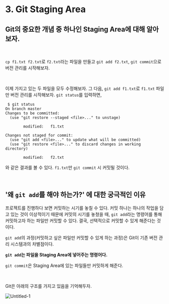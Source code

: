 # 3. Git Staging Area

## Git의 중요한 개념 중 하나인 Staging Area에 대해 알아보자.
 
<br>

`cp f1.txt f2.txt`로 `f2.txt`라는 파일을 만들고 `git add f2.txt`, `git commit`으로 버전 관리를 시작해보자.

<br>


이제 가지고 있는 두 파일을 모두 수정해보자.
그 다음, `git add f1.txt`로 `f1.txt` 파일만 버전 관리를 시작해보자. `git status`를 입력하면,

```
 $ git status
On branch master
Changes to be committed:
  (use "git restore --staged <file>..." to unstage)

        modified:   f1.txt

Changes not staged for commit:
  (use "git add <file>..." to update what will be committed)
  (use "git restore <file>..." to discard changes in working directory)

        modified:   f2.txt

```
와 같은 결과를 볼 수 있다. `f1.txt`만 `git commit` 시 커밋될 것이다.

<br>

## '왜 `git add`를 해야 하는가?' 에 대한 궁극적인 이유
프로젝트를 진행하다 보면 커밋하는 시기를 놓칠 수 있다. 커밋 하나는 하나의 작업을 담고 있는 것이 이상적이기 때문에 커밋의 시기를 놓쳤을 때, `git add`라는 명령어를 통해 커밋하고자 하는 파일만 커밋할 수 있다. 결국, 선택적으로 커밋할 수 있게 해준다는 것이다. 

`git add`의 과정(커밋하고 싶은 파일만 커밋할 수 있게 하는 과정)은 Git이 기존 버전 관리 시스템과의 차별점이다.

**`git add`는 파일을 Staging Area에 넣어주는 명령어다.**

`git commit`은 Staging Area에 있는 파일들만 커밋하게 해준다.

<br>

Git은 아래의 구조를 가지고 있음을 기억해두자. 

![Untitled-1](https://user-images.githubusercontent.com/91049030/206640647-9232e1e5-13b5-4d14-95b9-8f1dc9139f2e.jpg)
